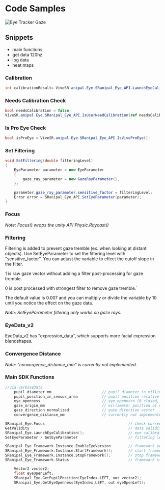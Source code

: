 # Code Samples

![Eye Tracker Gaze](https://user-images.githubusercontent.com/3579516/84325275-3fc66280-ab2f-11ea-8432-f4c7b8aa2557.png)


## Snippets
* main functions
* get data 120hz
* log data
* heat maps

### Calibration
```csharp
int calibrationResult= ViveSR.anipal.Eye.SRanipal_Eye_API.LaunchEyeCalibration(System.IntPtr.Zero); // Ptr not implemented so using Zero
```

### Needs Calibration Check
```csharp
bool needsCalibration = false;
ViveSR.anipal.Eye.SRanipal_Eye_API.IsUserNeedCalibration(ref needsCalibration);
```

### Is Pro Eye Check
```csharp
bool isProEye = ViveSR.anipal.Eye.SRanipal_Eye_API.IsViveProEye();
```

### Set Filtering
```csharp
void SetFiltering(double filteringLevel) 
{
    EyeParameter parameter = new EyeParameter
    {
        gaze_ray_parameter = new GazeRayParameter(),
    };

    parameter.gaze_ray_parameter.sensitive_factor = filteringLevel;
    Error error = SRanipal_Eye_API.SetEyeParameter(parameter);
}
```


### Focus

_Note: Focus() wraps the unity API Physic.Raycast()_

### Filtering

Filtering is added to prevent gaze tremble (ex. when looking at distant objects). Use SetEyeParameter to set the filtering level with "sensitive_factor". You can adjust the variable to effect the cutoff slope in the filter.

1 is raw gaze vector without adding a filter post-processing for gaze tremble.

0 is post processed with strongest filter to remove gaze tremble.`

The default value is 0.007 and you can multiply or divide the variable by 10 until you notice the effect on the gaze data.

_Note: SetEyeParameter filtering only works on gaze rays._



### EyeData_v2

EyeData_v2 has "expression_data", which supports more facial expression blendshapes.

### Convergence Distance

_Note: "convergence_distance_mm" is currently not implemented._


### Main SDK Functions

```c
//via verboseData    
    pupil_diameter_mm                       // pupil diameter in millimeters (~2.5)
    pupil_position_in_sensor_area           // pupil position relative to lenses (0.5,0.5 is center)
    eye_openness                            // eye openness (0 closed, 1 open)
    gaze_origin_mm                          // millimeter position of cornea center relative to each lens center (~ 30,-1,-25/-30,1,-25)
    gaze_direction_normalized               // gaze direction vector
    convergence_distance_mm                 // currently not implemented

SRanipal_Eye.Focus                                      // check current object collider in focus
GetValidity                                             // data validity bitmask
SRanipal_Eye.LaunchEyeCalibration();                    // eye calibration
SetEyeParameter / GetEyeParameter                       // filtering level

SRanipal_Eye_Framework.Instance.EnableEyeVersion        // framework version
SRanipal_Eye_Framework.Instance.StartFramework();       // start framework
SRanipal_Eye_Framework.Instance.StopFramework();        // stop framework
SRanipal_Eye_Framework.Status                           // framework status

    Vector2 vector2;
    float eyeOpenLeft;
    SRanipal_Eye.GetPupilPosition(EyeIndex.LEFT, out vector2);
    SRanipal_Eye.GetEyeOpenness(EyeIndex.LEFT, out eyeOpenLeft);
```